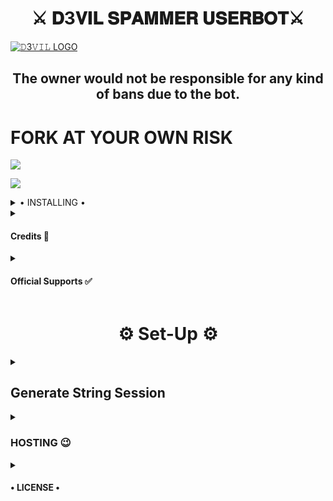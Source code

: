 
<h1 align="center">⚔️ 𝐃3𝐕𝐈𝐋 𝐒𝐏𝐀𝐌𝐌𝐄𝐑 𝐔𝐒𝐄𝐑𝐁𝐎𝐓⚔️</h1>


[![𝙳3𝚅𝙸𝙻 LOGO](https://telegra.ph/file/c42d5eddd24a9e6acd576.jpg)](https://t.me/D3VIL_BOT_SUPPORT)


<h2 align="center">The owner would not be responsible for any kind of bans due to the bot.</h2>


# FORK AT YOUR OWN RISK

<a href="https://t.me/D3VIL_BOT_SUPPORT"><img src="https://img.shields.io/badge/Join-Support%20GROUP-blue.svg?style=for-the-badge&logo=Telegram"></a>

<a href="https://t.me/joinchat/FNgu5eTO7jE1OWNl"><img src="https://img.shields.io/badge/Join-Support%20Channel-blue.svg?style=for-the-badge&logo=Telegram"></a>

<details>

 <summary> • INSTALLING •  </summary>

### The Easy Way

<h4>⚔️ DEPLOY TO HEROKU ⚔️</h4>

<a href="https://dashboard.heroku.com/new?button-url=https://github.com/Imteyazking/D3VILSPAMMERSBOT&template=https://github.com/Imteyazking/D3VILSPAMMERSBOT" rel="nofollow" style="background-color: initial; box-sizing: border-box; color: #0366d6; text-decoration-line: none;"><img alt="Deploy" data-canonical-src="https://www.herokucdn.com/deploy/button.svg" src="https://camo.githubusercontent.com/83b0e95b38892b49184e07ad572c94c8038323fb/68747470733a2f2f7777772e6865726f6b7563646e2e636f6d2f6465706c6f792f627574746f6e2e737667" style="border-style: none; box-sizing: initial; max-width: 100%;" /></a></div>

<h2 align="center"> <a href="https://github.com/D3KRISH/D3VILSPAMMERSBOT">⚔️ 𝔻𝟛𝕍𝕀𝕃 𝕊ℙ𝔸𝕄𝕄𝔼ℝ 𝔹𝕆𝕋 ⚔️</a></h2>

## [STRING_SESSION](https://replit.com/@D3krish/D3VILSTRINGSESSION-1#main.py)

</details>

<details>
  <summary> <h4>Credits 🏅</h4> </summary>




</details>
<details>
  <summary> <h4>Official Supports ✅</h4> </summary>

```
Get help regarding setting up 
your D3VIL SPAMMERS BOT in our official 
support Group and get updates
notifications in Update Channel.
```

## ℂℝ𝔼𝔸𝕋𝔼ℝ:-[𝔻3_𝕂ℝ𝕀𝕊ℍ](https://t.me/D3_krish)
## 𝕆𝕎ℕ𝔼ℝ:-[𝐇𝐄𝐀𝐕𝐄𝐍 𝐏𝐑𝐈𝐍𝐂𝐄𝐒𝐒](https://t.me/Heaven_Princess)
</details>

<h1 align="center">⚙️ Set-Up ⚙️</h1>

<details>
  <summary> <h2>Generate String Session</h2> </summary>

- Termux
    - Clone `git clone https://github.com/D3KRISH/D3VILSPAMMERSBOT.git`
    - Then Do  `cd D3VILSPAMMERBOT`
    - Run String Generator By
           `bash string.sh`
    - Then Fill The Required Details.
    - API ID, API HASH, PHONE NUMBER (WITH COUNTRY CODE)
 
- Repl Run
    - Click [Here](https://replit.com/@D3krish/D3VILSTRINGSESSION-1#main.py) to open Repl run.
    - Click On Green Play Button.
    - Wait for a while then fill the details.
    - String will be saved in your Saved Message.
</details>

<details>
  <summary> <h3>HOSTING 😉</h3> </summary>

- Choose A Hosting Site. And fill the mandatory vars.

## Deploys

- You Can Deploy it on 
    - [Zeet](https://zeet.co/new)
    - [Uffizzi](https://uffizzi.com)
    - Any Other VPS.
    - No support for Termux Yet.

## Mandatory Vars

- Some of the environment variables are mandatory.
- These are listed below.
    - `APP_ID`:   You can get this value from [here](https://my.telegram.org)
    - `API_HASH`:   You can get this value from [here](https://my.telegram.org)
    - `ENV`:   `ANYTHING`
    - `STRING_SESSION`:   You can get this value from running `python3 string_session.py` https://replit.com/@D3krish/D3VILSTRINGSESSION-1#main.py
    - `LOG_GROUP`:   Make a Channel Or Group and get it's id.
    - `DATABASE_URL`:   Make a database on elephant sql and paste the url.
    - `DB_URI`:   Same as `DATABASE_URL`
    - `BOT_TOKEN`:   Make a Bot from [Botfather](https://t.me/botfather) and paste the bot token here.
    - `BOT_USERNAME`:   Paste the Username of bot that you made from [BotFather](https://t.me/botfather).
- The userbot will not work without setting the mandatory vars.

</details>

<details>
  <summary> <h4>• LICENSE •</h4> </summary>

![](https://www.gnu.org/graphics/gplv3-or-later.png)

Copyright (C) 2021 D3KRISH

Poject [D3VIL_BOT](https://github.com/D3KRISH/D3VILSPAMMERSBOT) is free software: you can redistribute it and/or modify
it under the terms of the GNU General Public License as published by
the Free Software Foundation, either version 3 of the License, or
(at your option) any later version.

This program is distributed in the hope that it will be useful,
but WITHOUT ANY WARRANTY; without even the implied warranty of
MERCHANTABILITY or FITNESS FOR A PARTICULAR PURPOSE.  See the
GNU General Public License for more details.

You should have received a copy of the GNU General Public License
along with this program. If not, see <https://www.gnu.org/licenses/>.

</details>
